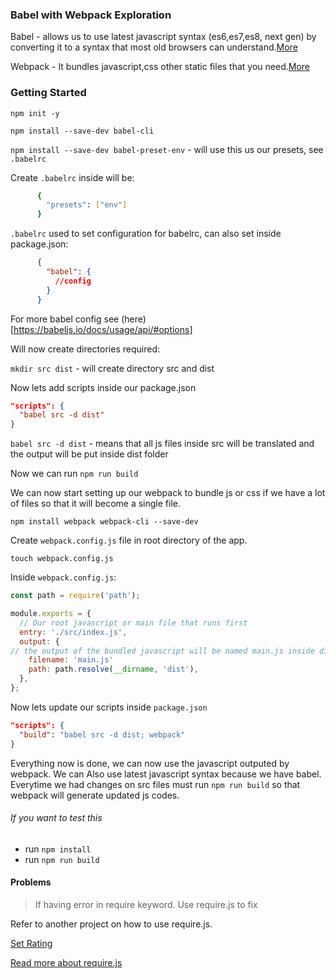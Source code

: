 ### Babel with Webpack Exploration

Babel - allows us to use latest javascript syntax (es6,es7,es8, next gen) by converting it to a syntax that most old browsers can understand.[More](https://babeljs.io/)

Webpack - It bundles javascript,css other static files that you need.[More](https://webpack.js.org/)

### Getting Started

`npm init -y`

`npm install --save-dev babel-cli`

`npm install --save-dev babel-preset-env` - will use this us our presets, see `.babelrc`

Create `.babelrc` inside will be:

```bash
      {
        "presets": ["env"]
      }
```

`.babelrc` used to set configuration for babelrc, can also set inside package.json:

```json
      {
        "babel": {
          //config
        }
      }
```

For more babel config see (here)[https://babeljs.io/docs/usage/api/#options]

Will now create directories required:

`mkdir src dist` - will create directory src and dist

Now lets add scripts inside our package.json

```json
"scripts": {
  "babel src -d dist"
}
```

`babel src -d dist` - means that all js files inside src will be translated and the output will be put inside dist folder

Now we can run `npm run build`

We can now start setting up our webpack to bundle js or css if we have a lot of files so that it will become a single file.

`npm install webpack webpack-cli --save-dev`

Create `webpack.config.js` file in root directory of the app.

`touch webpack.config.js`

Inside `webpack.config.js`:

```JavaScript
const path = require('path');

module.exports = {
  // Our root javascript or main file that runs first
  entry: './src/index.js',
  output: {
// the output of the bundled javascript will be named main.js inside dist folder
    filename: 'main.js'
    path: path.resolve(__dirname, 'dist'),
  },
};
```

Now lets update our scripts inside `package.json`

```json
"scripts": {
  "build": "babel src -d dist; webpack"
}
```

Everything now is done, we can now use the javascript outputed by webpack.
We can Also use latest javascript syntax because we have babel.
Everytime we had changes on src files must run `npm run build` so that webpack will generate updated js codes.

###### If you want to test this

- run `npm install`
- run `npm run build`

#### Problems

> If having error in require keyword. Use require.js to fix

Refer to another project on how to use require.js. 

[Set Rating](https://github.com/vindecodex/mycodepen/tree/master/vuejs-set-rating)

[Read more about require.js](https://requirejs.org/)
